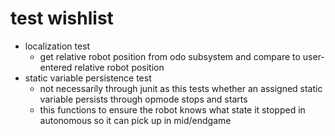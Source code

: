 
# test wishlist

 - localization test
   - get relative robot position from odo subsystem and compare to user-entered relative robot position
 - static variable persistence test
   - not necessarily through junit as this tests whether an assigned static variable persists through opmode stops and starts
   - this functions to ensure the robot knows what state it stopped in autonomous so it can pick up in mid/endgame 